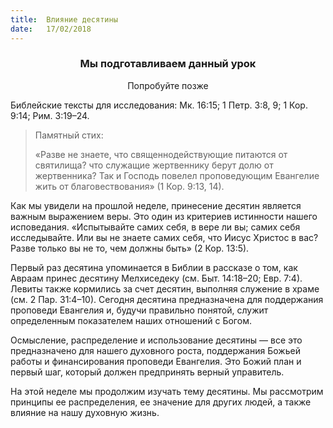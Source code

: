 ```yaml
---
title:  Влияние десятины
date:   17/02/2018
---
```


### <center>Мы подготавливаем данный урок</center>
<center>Попробуйте позже</center>

Библейские тексты для исследования:
Мк. 16:15; 1 Петр. 3:8, 9; 1 Кор. 9:14; Рим. 3:19–24.

> <p>Памятный стих:</p>
> «Разве не знаете, что священнодействующие питаются от святилища? что служащие жертвеннику берут долю от жертвенника? Так и Господь повелел проповедующим Евангелие жить от благовествования» (1 Кор. 9:13, 14).

Как мы увидели на прошлой неделе, принесение десятин является важным выражением веры. Это один из критериев истинности нашего исповедания. «Испытывайте самих себя, в вере ли вы; самих себя исследывайте. Или вы не знаете самих себя, что Иисус Христос в вас? Разве только вы не то, чем должны быть» (2 Кор. 13:5).

Первый раз десятина упоминается в Библии в рассказе о том, как Авраам принес десятину Мелхиседеку (см. Быт. 14:18–20; Евр. 7:4). Левиты также кормились за счет десятин, выполняя служение в храме (см. 2 Пар. 31:4–10). Сегодня десятина предназначена для поддержания проповеди Евангелия и, будучи правильно понятой, служит определенным показателем наших отношений с Богом.

Осмысление, распределение и использование десятины — все это предназначено для нашего духовного роста, поддержания Божьей работы и финансирования проповеди Евангелия. Это Божий план и первый шаг, который должен предпринять верный управитель.

На этой неделе мы продолжим изучать тему десятины. Мы рассмотрим принципы ее распределения, ее значение для других людей, а также влияние на нашу духовную жизнь.